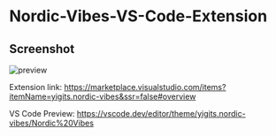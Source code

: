 # Nordic-Vibes-VS-Code-Extension

## Screenshot

![preview](https://github.com/yigitsr/Nordic-Vibes-VS-Code-Extension/assets/55548182/8c4db3d2-1fa7-460c-8534-60a52c9442ae)


Extension link: https://marketplace.visualstudio.com/items?itemName=yigits.nordic-vibes&ssr=false#overview

VS Code Preview: https://vscode.dev/editor/theme/yigits.nordic-vibes/Nordic%20Vibes

